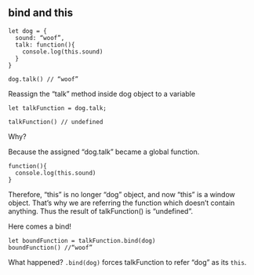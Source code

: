 ## bind and this

```
let dog = {
  sound: “woof”,
  talk: function(){
    console.log(this.sound)
  }
}

dog.talk() // “woof”
```

Reassign the “talk” method inside dog object to a variable

```
let talkFunction = dog.talk;

talkFunction() // undefined 
```

Why?

Because the assigned “dog.talk” became a global function.
```
function(){
  console.log(this.sound)
}
```

Therefore, “this” is no longer “dog” object, and now “this” is a window object. That’s why we are referring the function which doesn’t contain anything. Thus the result of talkFunction() is “undefined”.

Here comes a bind!

```
let boundFunction = talkFunction.bind(dog)
boundFunction() //“woof”
```

What happened?
`.bind(dog)` forces talkFunction to refer “dog” as its `this`.